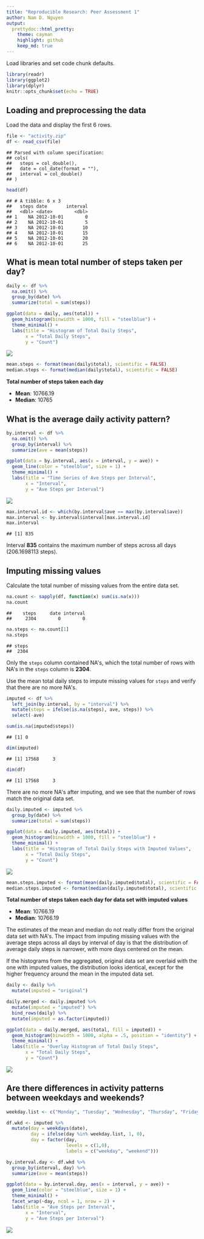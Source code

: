 ```yaml
---
title: "Reproducible Research: Peer Assessment 1"
author: Nam D. Nguyen
output:
  prettydoc::html_pretty:
    theme: cayman
    highlight: github
    keep_md: true
---
```


Load libraries and set code chunk defaults.


```r
library(readr)
library(ggplot2)
library(dplyr)
knitr::opts_chunk$set(echo = TRUE)
```

## Loading and preprocessing the data

Load the data and display the first 6 rows.


```r
file <- "activity.zip"
df <- read_csv(file)
```

```
## Parsed with column specification:
## cols(
##   steps = col_double(),
##   date = col_date(format = ""),
##   interval = col_double()
## )
```

```r
head(df)
```

```
## # A tibble: 6 x 3
##   steps date       interval
##   <dbl> <date>        <dbl>
## 1    NA 2012-10-01        0
## 2    NA 2012-10-01        5
## 3    NA 2012-10-01       10
## 4    NA 2012-10-01       15
## 5    NA 2012-10-01       20
## 6    NA 2012-10-01       25
```

## What is mean total number of steps taken per day?


```r
daily <- df %>%
  na.omit() %>%
  group_by(date) %>%
  summarize(total = sum(steps))

ggplot(data = daily, aes(total)) +
  geom_histogram(binwidth = 1000, fill = "steelblue") +
  theme_minimal() +
  labs(title = "Histogram of Total Daily Steps",
       x = "Total Daily Steps",
       y = "Count")
```

![](PA1_template_files/figure-html/histogram-daily-steps-1.png)<!-- -->


```r
mean.steps <- format(mean(daily$total), scientific = FALSE)
median.steps <- format(median(daily$total), scientific = FALSE)
```

**Total number of steps taken each day**

- **Mean**:  10766.19
- **Median**:  10765


## What is the average daily activity pattern?

```r
by.interval <- df %>%
  na.omit() %>%
  group_by(interval) %>%
  summarize(ave = mean(steps))

ggplot(data = by.interval, aes(x = interval, y = ave)) +
  geom_line(color = "steelblue", size = 1) +
  theme_minimal() +
  labs(title = "Time Series of Ave Steps per Interval",
       x = "Interval",
       y = "Ave Steps per Interval")
```

![](PA1_template_files/figure-html/average-steps-per-interval-1.png)<!-- -->


```r
max.interval.id <- which(by.interval$ave == max(by.interval$ave))
max.interval <- by.interval$interval[max.interval.id]
max.interval
```

```
## [1] 835
```
Interval **835** contains the maximum number of steps across all days (206.1698113 steps).

## Imputing missing values
Calculate the total number of missing values from the entire data set.


```r
na.count <- sapply(df, function(x) sum(is.na(x)))
na.count
```

```
##    steps     date interval 
##     2304        0        0
```

```r
na.steps <- na.count[1]
na.steps
```

```
## steps 
##  2304
```

Only the `steps` column contained NA's, which the total number of rows with NA's in the `steps` column is **2304**.

Use the mean total daily steps to impute missing values for `steps` and verify that there are no more NA's.


```r
imputed <- df %>%
  left_join(by.interval, by = "interval") %>%
  mutate(steps = ifelse(is.na(steps), ave, steps)) %>%
  select(-ave)

sum(is.na(imputed$steps))
```

```
## [1] 0
```

```r
dim(imputed)
```

```
## [1] 17568     3
```

```r
dim(df)
```

```
## [1] 17568     3
```

There are no more NA's after imputing, and we see that the number of rows match the original data set.


```r
daily.imputed <- imputed %>%
  group_by(date) %>%
  summarize(total = sum(steps))

ggplot(data = daily.imputed, aes(total)) +
  geom_histogram(binwidth = 1000, fill = "steelblue") +
  theme_minimal() +
  labs(title = "Histogram of Total Daily Steps with Imputed Values",
       x = "Total Daily Steps",
       y = "Count")
```

![](PA1_template_files/figure-html/histogram-imputed-steps-1.png)<!-- -->


```r
mean.steps.imputed <- format(mean(daily.imputed$total), scientific = FALSE)
median.steps.imputed <- format(median(daily.imputed$total), scientific = FALSE)
```

**Total number of steps taken each day for data set with imputed values**

- **Mean**:  10766.19
- **Median**:  10766.19

The estimates of the mean and median do not really differ from the original data set with NA's. The impact from imputing missing values with the average steps across all days by interval of day is that the distribution of average daily steps is narrower, with more days centered on the mean.

If the histograms from the aggregated, original data set are overlaid with the one with imputed values, the distribution looks identical, except for the higher frequency around the mean in the imputed data set.


```r
daily <- daily %>%
  mutate(imputed = "original")

daily.merged <- daily.imputed %>%
  mutate(imputed = "imputed") %>%
  bind_rows(daily) %>%
  mutate(imputed = as.factor(imputed))

ggplot(data = daily.merged, aes(total, fill = imputed)) +
  geom_histogram(binwidth = 1000, alpha = .5, position = "identity") +
  theme_minimal() +
  labs(title = "Overlay Histogram of Total Daily Steps",
       x = "Total Daily Steps",
       y = "Count")
```

![](PA1_template_files/figure-html/histogram-total-daily-overlay-1.png)<!-- -->

## Are there differences in activity patterns between weekdays and weekends?


```r
weekday.list <- c("Monday", "Tuesday", "Wednesday", "Thursday", "Friday")

df.wkd <- imputed %>%
  mutate(day = weekdays(date),
         day = ifelse(day %in% weekday.list, 1, 0),
         day = factor(day,
                      levels = c(1,0),
                      labels = c("weekday", "weekend")))

by.interval.day <- df.wkd %>%
  group_by(interval, day) %>%
  summarize(ave = mean(steps))

ggplot(data = by.interval.day, aes(x = interval, y = ave)) +
  geom_line(color = "steelblue", size = 1) +
  theme_minimal() +
  facet_wrap(~day, ncol = 1, nrow = 2) +
  labs(title = "Ave Steps per Interval",
       x = "Interval",
       y = "Ave Steps per Interval")
```

![](PA1_template_files/figure-html/weekday-vs-weekend-1.png)<!-- -->
